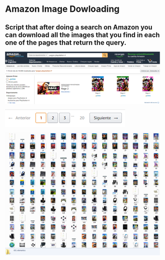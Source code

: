 # Amazon Image Dowloading

## Script that after doing a search on Amazon you can download all the images that you find in each one of the pages that return the query.

![Graph](img/1.png)

![Graph](img/2.png)

![Graph](img/3.png)